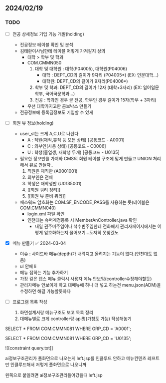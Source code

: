 
## 2024/02/19
### TODO
- [ ] 전공 상세정보 기입 기능 개발(holding)
	- 전공정보 테이블 확인 및 분석
	- 김태환이사님한테 테이블 어떻게 가져갈지 상의
		- 대학 > 학부 및 학과
		- COM.CMMN050
			1.  대학 및 대학원 : 대학(P04005), 대학원(P04006)
				- 대학 : DEPT_CD의 길이가 9자리 (P04005*) (EX: 인문대학...)
				- 대학원: DEPT_CD의 길이가 9자리(P04006*) 
			1.  학부 및 학과:  DEPT_CD의 길이가 12자 (대학+3자리) (EX: 일어일문학부, 국어국문학과...)
			2.  전공 : 학과인 경우 곧 전공, 학부인 경우 길이가 15자(학부 + 3자리)
		-  우선 대학가지고만 콤보박스 만들기
	- 전공정보에 등록금정보도 기입할 수 있게


- [ ] 회원 뷰 정보(holding)
	- user_st는 크게 A,C,U로 나뉜다
		- A : 직원(재직,휴직 등 모든 상태) \[공통코드 -  A0001]
		- C : 외부인(사용 상태) \[공통코드 - C0006]
		- U : 학생(졸업생, 재학생 두개) \[공통코드 - U0135]
	- 필요한  정보만를 가져와 CMS의 회원 테이블 구조에 맞게 만들고 UNION 처리해서 뷰로 만들자..
		1. 직원은 재직만 (A0001001)
		2. 외부인은 전체
		3.  학생은 재학생만 (U0135001)
		4.  [[회원 쿼리 정리]]
		5. [[회원 뷰 준비 쿼리]]
	- 패스워드 암호화는 COM.SF_ENCODE_PASS를 사용하는 듯(테이블은 COM.CMMN040)
		- login.xml 파일 확인
		- 인천대는 슈퍼계정등록 시 MemberAnController.java 확인
			-  내일 권주미주임이나 석수빈주임한테 전화해서 관리자페이지에서는 어떻게 암호화하는지 물어보기...도저히 못찾겠노

- [x] 메뉴 만들기 ✅ 2024-03-04
	- 이슈 : 사이드바 메뉴(depth)가 내려지고 올려지는 기능이 없다.(인천대도 없음)
	- ul 안에 li
	- 메뉴 접히는 기능 추가하기
	- 가장 깊은 뎁스 메뉴 클릭시 사용자 메뉴 안보임(controller수정해야할듯)
	- 관리자메뉴 안보이게 하고 대메뉴에 하나 더 넣고 하는건 menu.json(ADM)을 수정하면 해결 가능할듯하다	

- [ ]  프로그램 목록 작성
	1. 화면설계서랑 메뉴구조도 보고 목록 정리
	2. 대메뉴별로 크게 controller랑 api명(가칭도 가능) 작성해놓기
	 

SELECT * FROM COM.CMMN081
WHERE GRP_CD = 'A0001';

SELECT * FROM COM.CMMN081
WHERE GRP_CD = 'U0135';

![[constraint query.txt]]




ai정보구조관리가 풀화면으로 나오는게 left.jsp를 인클루드 안하고 메뉴컨텐츠 레프트만 인클루드해서 저렇게 풀화면으로 나오니까

왼쪽으로 붙일려면 ai정보구조관리들어갔을때 left.jsp